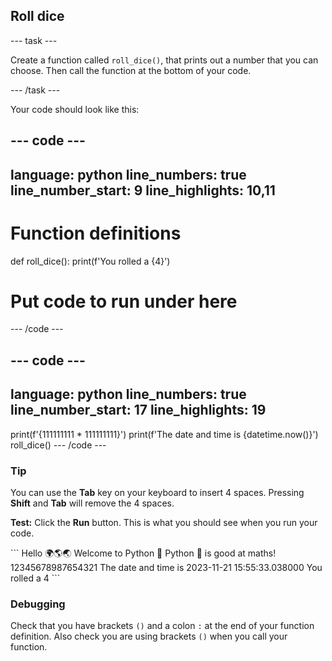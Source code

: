 <h2 class="c-project-heading--task">Roll dice</h2>

--- task ---

Create a function called `roll_dice()`, that prints out a number that you can choose. Then call the function at the bottom of your code.

--- /task ---

Your code should look like this:

--- code ---
---
language: python
line_numbers: true
line_number_start: 9
line_highlights: 10,11
---
# Function definitions        
def roll_dice():
    print(f'You rolled a {4}')
    
# Put code to run under here
--- /code ---

--- code ---
---
language: python
line_numbers: true
line_number_start: 17
line_highlights: 19
---
print(f'{111111111 * 111111111}')
print(f'The date and time is {datetime.now()}')
roll_dice()
--- /code ---

<div class="c-project-callout c-project-callout--tip">

### Tip

You can use the **Tab** key on your keyboard to insert 4 spaces. Pressing **Shift** and **Tab** will remove the 4 spaces.

</div>

**Test:** Click the **Run** button.
This is what you should see when you run your code.

<div class="c-project-output">
```
Hello 🌍🌎🌏
Welcome to Python 🐍
Python 🐍 is good at maths!
12345678987654321
The date and time is 2023-11-21 15:55:33.038000
You rolled a 4
```
</div>

<div class="c-project-callout c-project-callout--debug">

### Debugging

Check that you have brackets `()` and a colon `:` at the end of your function definition. Also check you are using brackets `()` when you call your function.

</div>
